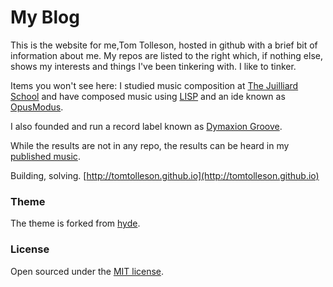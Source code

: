 # My Blog

This is the website for me,Tom Tolleson, hosted in github with a brief bit of information about me. My repos are listed to the right which, if nothing else, shows my interests and things I've been tinkering with. I like to tinker.

Items you won't see here: I studied music composition at <a href="https://www.juilliard.edu/">The Juilliard School</a> and have composed music using <a href="https://en.wikipedia.org/wiki/Lisp_(programming_language)">LISP</a> and an ide known as <a href="https://opusmodus.com/">OpusModus</a>.

I also founded and run a record label known as <a href="https://www.dymaxiongroove.com/">Dymaxion Groove</a>.

While the results are not in any repo, the results can be heard in my <a href="https://open.spotify.com/artist/03QHVhwFbGvn44thWu1Sf4?si=Lo2_G4wcSCiIlTGXDdLBxw"> published music</a>.

Building, solving. [http://tomtolleson.github.io](http://tomtolleson.github.io)

### Theme

The theme is forked from [hyde](https://github.com/poole/hyde).

### License

Open sourced under the [MIT license](LICENSE.md).

